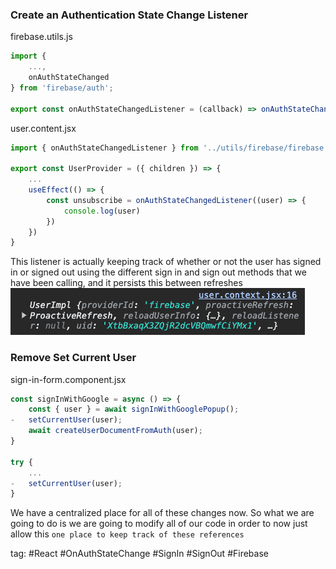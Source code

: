 ### Create an Authentication State Change Listener
firebase.utils.js
```js
import {
	...,
	onAuthStateChanged
} from 'firebase/auth';

export const onAuthStateChangedListener = (callback) => onAuthStateChanged(auth, callback);
```

user.content.jsx
```jsx
import { onAuthStateChangedListener } from '../utils/firebase/firebase.utils';

export const UserProvider = ({ children }) => {
	...
	useEffect(() => {
		const unsubscribe = onAuthStateChangedListener((user) => {
			console.log(user)
		})
	})
}
```

This listener is actually keeping track of whether or not the user has signed in or signed out using the different sign in and sign out methods that we have been calling, and it persists this between refreshes
![](./photo/Pasted%20image%2020231112154347.png)

### Remove Set Current User
sign-in-form.component.jsx
```jsx
const signInWithGoogle = async () => {
	const { user } = await signInWithGooglePopup();
-   setCurrentUser(user);
	await createUserDocumentFromAuth(user);
}

try {
	...
-   setCurrentUser(user);
}
```

We have a centralized place for all of these changes now. So what we are going to do is we are going to modify all of our code in order to now just allow this `one place to keep track of these references`

tag: #React #OnAuthStateChange #SignIn #SignOut #Firebase 